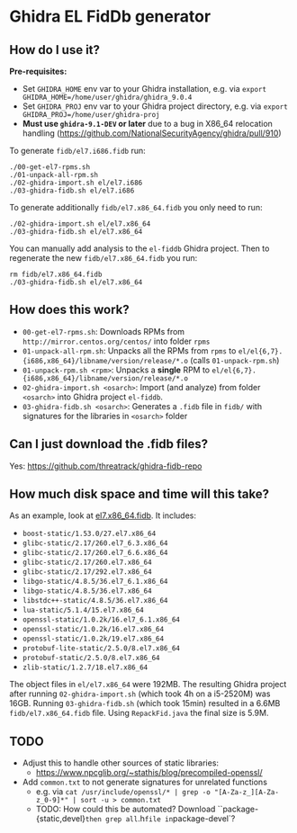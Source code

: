 # Ghidra EL FidDb generator


## How do I use it?

**Pre-requisites:**

- Set `GHIDRA_HOME` env var to your Ghidra installation, e.g. via `export GHIDRA_HOME=/home/user/ghidra/ghidra_9.0.4`
- Set `GHIDRA_PROJ` env var to your Ghidra project directory, e.g. via `export GHIDRA_PROJ=/home/user/ghidra-proj`
- **Must use `ghidra-9.1-DEV` or later** due to a bug in X86_64 relocation handling (<https://github.com/NationalSecurityAgency/ghidra/pull/910>)

To generate `fidb/el7.i686.fidb` run:

```
./00-get-el7-rpms.sh
./01-unpack-all-rpm.sh
./02-ghidra-import.sh el/el7.i686
./03-ghidra-fidb.sh el/el7.i686
```

To generate additionally `fidb/el7.x86_64.fidb` you only need to run:

```
./02-ghidra-import.sh el/el7.x86_64                                                
./03-ghidra-fidb.sh el/el7.x86_64
```

You can manually add analysis to the `el-fiddb` Ghidra project. Then to regenerate
the new `fidb/el7.x86_64.fidb` you run:

```
rm fidb/el7.x86_64.fidb
./03-ghidra-fidb.sh el/el7.x86_64
```

## How does this work?

- `00-get-el7-rpms.sh`: Downloads RPMs from `http://mirror.centos.org/centos/` into folder `rpms`
- `01-unpack-all-rpm.sh`: Unpacks all the RPMs from `rpms` to `el/el{6,7}.{i686,x86_64}/libname/version/release/*.o` (calls `01-unpack-rpm.sh`)
- `01-unpack-rpm.sh <rpm>`: Unpacks a **single** RPM to `el/el{6,7}.{i686,x86_64}/libname/version/release/*.o`
- `02-ghidra-import.sh <osarch>`: Import (and analyze) from folder `<osarch>` into Ghidra project `el-fiddb`.
- `03-ghidra-fidb.sh <osarch>`: Generates a `.fidb` file in `fidb/` with signatures for the libraries in `<osarch>` folder

## Can I just download the .fidb files?

Yes: <https://github.com/threatrack/ghidra-fidb-repo>

## How much disk space and time will this take?

As an example, look at [el7.x86_64.fidb](https://github.com/threatrack/ghidra-fidb-repo/blob/master/el7.x86_64.fidb). It includes:

- `boost-static/1.53.0/27.el7.x86_64`
- `glibc-static/2.17/260.el7_6.3.x86_64`
- `glibc-static/2.17/260.el7_6.6.x86_64`
- `glibc-static/2.17/260.el7.x86_64`
- `glibc-static/2.17/292.el7.x86_64`
- `libgo-static/4.8.5/36.el7_6.1.x86_64`
- `libgo-static/4.8.5/36.el7.x86_64`
- `libstdc++-static/4.8.5/36.el7.x86_64`
- `lua-static/5.1.4/15.el7.x86_64`
- `openssl-static/1.0.2k/16.el7_6.1.x86_64`
- `openssl-static/1.0.2k/16.el7.x86_64`
- `openssl-static/1.0.2k/19.el7.x86_64`
- `protobuf-lite-static/2.5.0/8.el7.x86_64`
- `protobuf-static/2.5.0/8.el7.x86_64`
- `zlib-static/1.2.7/18.el7.x86_64`

The object files in `el/el7.x86_64` were 192MB.
The resulting Ghidra project after running `02-ghidra-import.sh` (which took 4h on a i5-2520M) was 16GB.
Running `03-ghidra-fidb.sh` (which took 15min) resulted in a 6.6MB `fidb/el7.x86_64.fidb` file.
Using `RepackFid.java` the final size is 5.9M.

## TODO

- Adjust this to handle other sources of static libraries:
	- <https://www.npcglib.org/~stathis/blog/precompiled-openssl/>
- Add `common.txt` to not generate signatures for unrelated functions
	- e.g. via `cat /usr/include/openssl/* | grep -o "[A-Za-z_][A-Za-z_0-9]*" | sort -u > common.txt`
	- TODO: How could this be automated? Download ``package-{static,devel}` then grep all `.h` file in `package-devel`?


